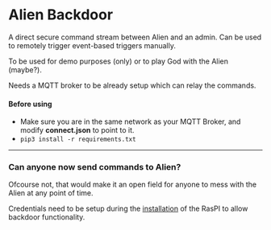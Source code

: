 # Alien Backdoor

A direct secure command stream between Alien and an admin. Can be used to remotely trigger event-based triggers manually.

To be used for demo purposes (only) or to play God with the Alien (maybe?).

Needs a MQTT broker to be already setup which can relay the commands.

#### Before using

* Make sure you are in the same network as your MQTT Broker, and modify __connect.json__ to point to it.
* `pip3 install -r requirements.txt`

---

### Can anyone now send commands to Alien?

Ofcourse not, that would make it an open field for anyone to mess with the Alien at any point of time.

Credentials need to be setup during the [installation](../scripts/install-raspi.sh) of the RasPI to allow backdoor functionality.
